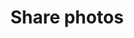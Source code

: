---
lang: en
title: Share photos
image: ../../static/images/cards/icon-pictures.png
imageAlt: Test
description: Une promenade, un sourire, ses première oeuvres d’art ... Il s’en passe des choses à partager avec les parents. Partagez tous ces moments avec des photos.
---